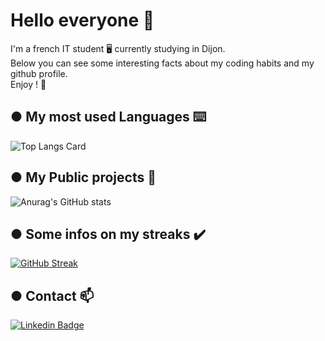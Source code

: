 # Hello everyone 🖖

I'm a french IT student 🖥️ currently studying in Dijon.<br/>
Below you can see some interesting facts about my coding habits and my github profile.<br/>
Enjoy ! 🎊

## ● My most used Languages ⌨️
![Top Langs Card](https://github-readme-stats.vercel.app/api/top-langs/?username=BaKo52&layout=compact&theme=midnight-purple&hide=pascal)

## ● My Public projects 📖
![Anurag's GitHub stats](https://github-readme-stats.vercel.app/api?username=Bako52&show_icons=true&theme=midnight-purple)

## ● Some infos on my streaks ✔️
[![GitHub Streak](https://github-readme-streak-stats.herokuapp.com/?user=BaKo52&theme=midnight-purple)](https://git.io/streak-stats)

## ● Contact 📫
[![Linkedin Badge](https://img.shields.io/badge/LinkedIn-0077B5?style=for-the-badge&logo=linkedin&logoColor=white)](https://www.linkedin.com/in/ba-ko/)
